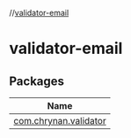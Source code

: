 //[validator-email](index.md)

# validator-email

## Packages

| Name |
|---|
| [com.chrynan.validator](validator-email/com.chrynan.validator/index.md) |
